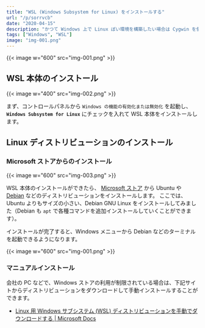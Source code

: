 ```yaml
---
title: "WSL (Windows Subsystem for Linux) をインストールする"
url: "/p/sorrvcb"
date: "2020-04-15"
description: "かつて Windows 上で Linux ぽい環境を構築したい場合は Cygwin を使っていましたが、Windows 10 では WSL を使ってほぼ Linux な環境を簡単に立ち上げることができます。Windows 上で tmux などのターミナルを使いたいときにも WSL を利用できます。"
tags: ["Windows", "WSL"]
image: "img-001.png"
---
```


{{< image w="600" src="img-001.png" >}}

WSL 本体のインストール
----

{{< image w="400" src="img-002.png" >}}

まず、コントロールパネルから `Windows の機能の有効化または無効化` を起動し、__`Windows Subsystem for Linux`__ にチェックを入れて WSL 本体をインストールします。


Linux ディストリビューションのインストール
----

### Microsoft ストアからのインストール

{{< image w="600" src="img-003.png" >}}

WSL 本体のインストールができたら、 [Microsoft ストア](https://www.microsoft.com/ja-jp/store/apps) から Ubuntu や [Debian](https://www.microsoft.com/ja-jp/p/debian/9msvkqc78pk6) などのディストリビューションをインストールします。
ここでは、Ubuntu よりもサイズの小さい、Debian GNU Linux をインストールしてみました（Debian も `apt` で各種コマンドを追加インストールしていくことができます）。

インストールが完了すると、Windows メニューから Debian などのターミナルを起動できるようになります。

{{< image w="600" src="img-001.png" >}}

### マニュアルインストール

会社の PC などで、Windows ストアの利用が制限されている場合は、下記サイトからディストリビューションをダウンロードして手動インストールすることができます。

- [Linux 用 Windows サブシステム (WSL) ディストリビューションを手動でダウンロードする | Microsoft Docs](https://docs.microsoft.com/ja-jp/windows/wsl/install-manual)


